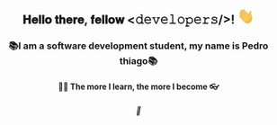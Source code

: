 <div align="center">
<h2> 𝐇𝐞𝐥𝐥𝐨 𝐭𝐡𝐞𝐫𝐞, 𝐟𝐞𝐥𝐥𝐨𝐰 <𝚍𝚎𝚟𝚎𝚕𝚘𝚙𝚎𝚛𝚜/>! <img src="https://github.com/ABSphreak/ABSphreak/blob/master/gifs/Hi.gif" width="30"></h2>
</div>
	
</div>
<p><h3 align="center">📚I am a software development student, my name is Pedro thiago📚</h3> </p>
<p> <h4 align="center">✍🏻 The more I learn, the more I become 👓</h4>
<p>  <h5 align="center">💜</h5>
</p>
